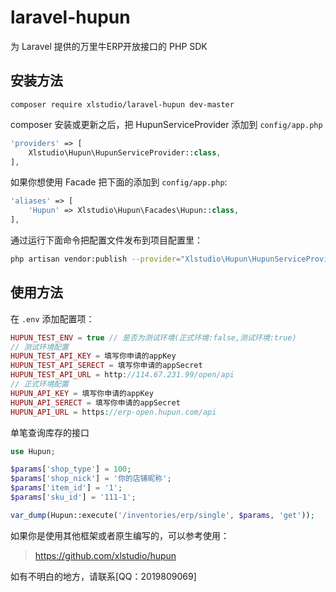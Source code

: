 # laravel-hupun
为 Laravel 提供的万里牛ERP开放接口的 PHP SDK
## 安装方法
```shell
composer require xlstudio/laravel-hupun dev-master
```
composer 安装或更新之后，把 HupunServiceProvider 添加到 `config/app.php`
```php
'providers' => [
	Xlstudio\Hupun\HupunServiceProvider::class,
],
```
如果你想使用 Facade 把下面的添加到 `config/app.php`:
```php
'aliases' => [
	'Hupun' => Xlstudio\Hupun\Facades\Hupun::class,
],
```
通过运行下面命令把配置文件发布到项目配置里：
```bash
php artisan vendor:publish --provider="Xlstudio\Hupun\HupunServiceProvider"
```
## 使用方法
在 `.env` 添加配置项：
```php
HUPUN_TEST_ENV = true // 是否为测试环境(正式环境:false,测试环境:true)
// 测试环境配置
HUPUN_TEST_API_KEY = 填写你申请的appKey
HUPUN_TEST_API_SERECT = 填写你申请的appSecret
HUPUN_TEST_API_URL = http://114.67.231.99/open/api
// 正式环境配置
HUPUN_API_KEY = 填写你申请的appKey
HUPUN_API_SERECT = 填写你申请的appSecret
HUPUN_API_URL = https://erp-open.hupun.com/api
```
单笔查询库存的接口
```php
use Hupun;

$params['shop_type'] = 100;
$params['shop_nick'] = '你的店铺昵称';
$params['item_id'] = '1';
$params['sku_id'] = '111-1';

var_dump(Hupun::execute('/inventories/erp/single', $params, 'get'));
```
如果你是使用其他框架或者原生编写的，可以参考使用：
> https://github.com/xlstudio/hupun

如有不明白的地方，请联系[QQ：2019809069]